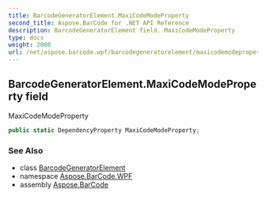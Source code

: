 ```yaml
---
title: BarcodeGeneratorElement.MaxiCodeModeProperty
second_title: Aspose.BarCode for .NET API Reference
description: BarcodeGeneratorElement field. MaxiCodeModeProperty
type: docs
weight: 2000
url: /net/aspose.barcode.wpf/barcodegeneratorelement/maxicodemodeproperty/
---
```

## BarcodeGeneratorElement.MaxiCodeModeProperty field

MaxiCodeModeProperty

```csharp
public static DependencyProperty MaxiCodeModeProperty;
```

### See Also

* class [BarcodeGeneratorElement](../)
* namespace [Aspose.BarCode.WPF](../../barcodegeneratorelement/)
* assembly [Aspose.BarCode](../../../)


